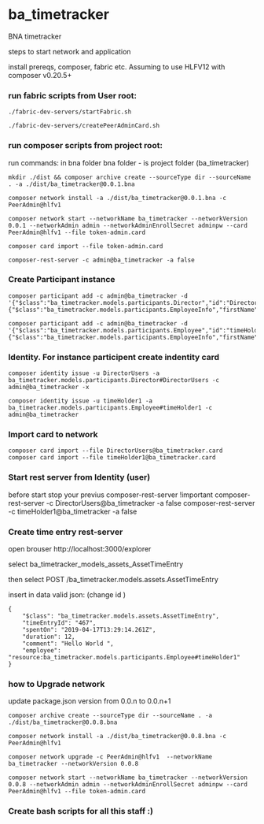 # ba_timetracker

BNA timetracker

steps to start network and application

 install prereqs, composer, fabric etc.
 Assuming to use HLFV12 with composer v0.20.5+

 ### run fabric scripts from User root:
    ./fabric-dev-servers/startFabric.sh

    ./fabric-dev-servers/createPeerAdminCard.sh

### run composer scripts from project root:
 run commands: in bna folder 
    bna folder - is project folder (ba_timetracker) 

    mkdir ./dist && composer archive create --sourceType dir --sourceName . -a ./dist/ba_timetracker@0.0.1.bna

    composer network install -a ./dist/ba_timetracker@0.0.1.bna -c PeerAdmin@hlfv1
 
    composer network start --networkName ba_timetracker --networkVersion 0.0.1 --networkAdmin admin --networkAdminEnrollSecret adminpw --card PeerAdmin@hlfv1 --file token-admin.card

    composer card import --file token-admin.card

    composer-rest-server -c admin@ba_timetracker -a false

### Create Participant instance

    composer participant add -c admin@ba_timetracker -d '{"$class":"ba_timetracker.models.participants.Director","id":"DirectorUsers","info":{"$class":"ba_timetracker.models.participants.EmployeeInfo","firstName":"Jon","lastName":"Smith"}}'

    composer participant add -c admin@ba_timetracker -d '{"$class":"ba_timetracker.models.participants.Employee","id":"timeHolder1","info":{"$class":"ba_timetracker.models.participants.EmployeeInfo","firstName":"Sergii","lastName":"Test"}}'

### Identity. For instance participent create indentity card 

    composer identity issue -u DirectorUsers -a ba_timetracker.models.participants.Director#DirectorUsers -c admin@ba_timetracker -x          

    composer identity issue -u timeHolder1 -a ba_timetracker.models.participants.Employee#timeHolder1 -c admin@ba_timetracker


### Import card to network
    composer card import --file DirectorUsers@ba_timetracker.card
    composer card import --file timeHolder1@ba_timetracker.card

### Start rest server from Identity (user) 
before start stop your previus  composer-rest-server !important
    composer-rest-server -c DirectorUsers@ba_timetracker -a false
    composer-rest-server -c timeHolder1@ba_timetracker -a false

### Create time entry  rest-server
open brouser http://localhost:3000/explorer 

select ba_timetracker_models_assets_AssetTimeEntry

then select POST /ba_timetracker.models.assets.AssetTimeEntry

insert in data valid json: (change id )

    {
        "$class": "ba_timetracker.models.assets.AssetTimeEntry",
        "timeEntryId": "467",
        "spentOn": "2019-04-17T13:29:14.261Z",
        "duration": 12,
        "comment": "Hello World ",
        "employee": "resource:ba_timetracker.models.participants.Employee#timeHolder1"
    }


### how to Upgrade network 

update package.json version from 0.0.n to 0.0.n+1

    composer archive create --sourceType dir --sourceName . -a ./dist/ba_timetracker@0.0.8.bna

    composer network install -a ./dist/ba_timetracker@0.0.8.bna -c PeerAdmin@hlfv1
 
    composer network upgrade -c PeerAdmin@hlfv1  --networkName ba_timetracker --networkVersion 0.0.8
 
    composer network start --networkName ba_timetracker --networkVersion 0.0.8 --networkAdmin admin --networkAdminEnrollSecret adminpw --card PeerAdmin@hlfv1 --file token-admin.card


###  Create bash scripts for all this staff :) 